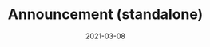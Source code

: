 ---
title: "Announcement (standalone)"
date: "2021-03-08"
description: "This pattern is used to announce the outcome of an activity, sometimes (but not always) linking an original resource to a new, related resource."
outputs: [html,json]
layout: pattern_example
status: [review,draft]
weight: 1
payload:
    contexts: ["ldp","ietf"]
    id: "urn:uuid:94ecae35-dcfd-4182-8550-22c7164fe23f"
    type: ["Announce"]
    origin:
        lookup: "generic-origin-system"
    target:
        lookup: "generic-target-system"
    object:
        lookup: generic-object
    actor:
        lookup: generic-actor
---
